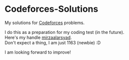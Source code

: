 # Codeforces-Solutions
My solutions for [Codeforces](https://www.codeforces.com) problems.

I do this as a preparation for my coding test (in the future). <br />
Here's my handle [mirzaalarsyad](https://codeforces.com/profile/mirzaalarsyad). <br />
Don't expect a thing, I am just 1163 (newbie) :D <br />

I am looking forward to improve!
